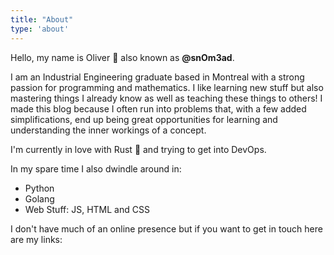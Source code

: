 ```yaml
---
title: "About"
type: 'about'
---
```

Hello, my name is Oliver 👋 also known as **@snOm3ad**.

I am an Industrial Engineering graduate based in Montreal with a strong passion for programming and mathematics. I like learning new stuff but also mastering things I already know as well as teaching these things to others! I made this blog because I often run into problems that, with a few added simplifications, end up being great opportunities for learning and understanding the inner workings of a concept. 

I'm currently in love with Rust 🦀 and trying to get into DevOps.

In my spare time I also dwindle around in:
- Python
- Golang
- Web Stuff: JS, HTML and CSS

I don't have much of an online presence but if you want to get in touch here are my links:


